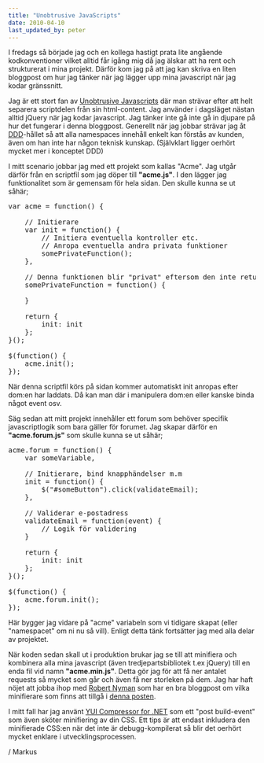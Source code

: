 ```yaml
---
title: "Unobtrusive JavaScripts"
date: 2010-04-10
last_updated_by: peter
---
```

I fredags så började jag och en kollega hastigt prata lite angående kodkonventioner vilket alltid får igång mig då jag älskar att ha rent och strukturerat i mina projekt. Därför kom jag på att jag kan skriva en liten bloggpost om hur jag tänker när jag lägger upp mina javascript när jag kodar gränssnitt.

Jag är ett stort fan av <a href="http://en.wikipedia.org/wiki/Unobtrusive_JavaScript">Unobtrusive Javascripts</a> där man strävar efter att helt separera scriptdelen från sin html-content. Jag använder i dagsläget nästan alltid jQuery när jag kodar javascript. Jag tänker inte gå inte gå in djupare på hur det fungerar i denna bloggpost. Generellt när jag jobbar strävar jag åt <a href="http://en.wikipedia.org/wiki/Domain-driven_design">DDD</a>-hållet så att alla namespaces innehåll enkelt kan förstås av kunden, även om han inte har någon teknisk kunskap. (Självklart ligger oerhört mycket mer i konceptet DDD)

I mitt scenario jobbar jag med ett projekt som kallas "Acme". Jag utgår därför från en scriptfil som jag döper till <b>"acme.js"</b>. I den lägger jag funktionalitet som är gemensam för hela sidan. Den skulle kunna se ut såhär;

<pre lang="javascript">
var acme = function() {

	// Initierare
	var init = function() {
		// Initiera eventuella kontroller etc.
		// Anropa eventuella andra privata funktioner
		somePrivateFunction();
	},

	// Denna funktionen blir "privat" eftersom den inte returneras
	somePrivateFunction = function() {

	}

	return {
		init: init
	};
}();

$(function() {
	acme.init();
});
</pre>

När denna scriptfil körs på sidan kommer automatiskt init anropas efter dom:en har laddats. Då kan man där i manipulera dom:en eller kanske binda något event osv.

Säg sedan att mitt projekt innehåller ett forum som behöver specifik javascriptlogik som bara gäller för forumet. Jag skapar därför en <b>"acme.forum.js"</b> som skulle kunna se ut såhär;

<pre lang="javascript">
acme.forum = function() {
	var someVariable,

	// Initierare, bind knapphändelser m.m
	init = function() {
		$("#someButton").click(validateEmail);
	},

	// Validerar e-postadress
	validateEmail = function(event) {
		// Logik för validering
	}

	return {
		init: init
	};
}();

$(function() {
	acme.forum.init();
});
</pre>

Här bygger jag vidare på "acme" variabeln som vi tidigare skapat (eller "namespacet" om ni nu så vill). Enligt detta tänk fortsätter jag med alla delar av projektet.

När koden sedan skall ut i produktion brukar jag se till att minifiera och kombinera alla mina javascript (även tredjepartsbibliotek t.ex jQuery) till en enda fil vid namn <b>"acme.min.js"</b>. Detta gör jag för att få ner antalet requests så mycket som går och även få ner storleken på dem. Jag har haft nöjet att jobba ihop med <a href="http://twitter.com/robertnyman">Robert Nyman</a> som har en bra bloggpost om vilka minifierare som finns att tillgå i <a href="http://robertnyman.com/2010/01/19/tools-for-concatenating-and-minifying-css-and-javascript-files-in-different-development-environments/">denna posten</a>.

I mitt fall har jag använt <a href="http://yuicompressor.codeplex.com/Wikipage">YUI Compressor for .NET</a> som ett "post build-event" som även sköter minifiering av din CSS. Ett tips är att endast inkludera den minifierade CSS:en när det inte är debugg-kompilerat så blir det oerhört mycket enklare i utvecklingsprocessen.

/ Markus
